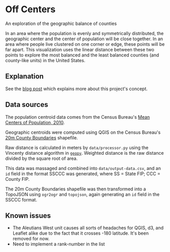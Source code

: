 # Off Centers
An exploration of the geographic balance of counties

In an area where the population is evenly and symmetrically distributed, the geographic center and the center of population will be close together. In an area where people live clustered on one corner or edge, these points will be far apart. This visualization uses the linear distance between these two points to explore the most balanced and the least balanced counties (and county-like units) in the United States.

## Explanation

See the [blog post]() which explains more about this project's concept.

## Data sources

The population centroid data comes from the Census Bureau's [Mean Centers of Population, 2010](https://www.census.gov/geo/reference/centersofpop.html).

Geographic centroids were computed using QGIS on the Census Bureau's [20m County Boundaries](https://www.census.gov/geo/maps-data/data/cbf/cbf_counties.html) shapefile.

Raw distance is calculated in meters by `data/processor.py` using the Vincenty distance algorithm in [`geopy`](https://pypi.python.org/pypi/geopy). Weighted distance is the raw distance divided by the square root of area.

This data was massaged and combined into `data/output-data.csv`, and an `id` field in the format SSCCC was generated, where SS = State FIP; CCC = County FIP.

The 20m County Boundaries shapefile was then transformed into a TopoJSON using `ogr2ogr` and `topojson`, again generating an `id` field in the SSCCC format.

## Known issues

* The Aleutians West unit causes all sorts of headaches for QGIS, d3, and Leaflet alike due to the fact that it crosses -180 latitude. It's been removed for now.
* Need to implement a rank-number in the list
